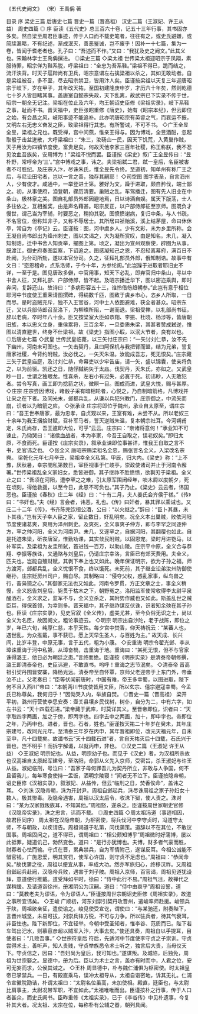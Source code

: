《五代史阙文》 （宋）王禹偁  著 

目录
序
梁史三篇
后唐史七篇
晋史一篇（晋高祖）
汉史二篇（王淑妃、许王从益）
周史四篇
◎ 序
臣读《五代史》总三百六十卷，记五十三年行事，其书固亦多矣。然自梁至周君臣事迹，传于人口而不载史笔者，往往有之，或史氏避嫌，或简牍漏略，不有纪述，渐成泯灭，善恶鉴诚，岂不废乎！因补一十七篇，集为一卷，皆闻于耆老者也。孔子曰：“吾述而不作。”又曰：“我犹及史之阙文。”此其义也。宋翰林学士王禹偁撰进。
◎梁史三篇
◇梁太祖
世传梁太祖迎昭宗于凤翔，素服待罪，昭宗佯为鞋系脱，呼梁祖曰：“全忠为吾系鞋。”梁祖不得已，跪而结之，流汗浃背。时天子扈跸尚有卫兵，昭宗意谓左右擒梁祖以杀之，其如无敢动者。自是梁祖被召，多不至，尽去昭宗禁卫，皆用汴人矣。臣谨按梁祖以天复三年迎唐昭宗于岐下，岁在甲子，其年改天祐，至国初建隆庚申岁，才历六十年矣，然则乾德七十岁人皆目睹其事。盖唐室自懿宗失政，天下乱离，故武宗已下实录不传于世，昭宗一朝全无记注。梁祖在位止及六年，均王朝诏史臣修《梁祖实录》，岐下系鞋之事，耻而不书。晋天福中，史臣张昭重修《唐史》，始有《昭宗本纪》，但云即位之始，有会昌之风，岐阳事迹不能追补。此亦明唐昭宗有英睿之气，而衰运不振，又明左右无忠义奋发之臣，致梁祖得行其志。有所警诫，不可不书。
◇广王全昱
全昱，梁祖之兄也。既受禅，宫中间燕，惟亲王得与。因为博戏，全昱酒酣，忽起取骰于击盆迸散，大呼梁祖曰：“朱三，汝砀山一民，因天下饥荒，入黄巢作贼，天子用汝为四镇节度使，富贵足矣，何故灭他李家三百年社稷，称王称朕，我不忍见汝血吾族矣，安用博为！”梁祖不悦而罢。臣谨按《梁史》叙广王全昱传曰：“昱朴野，常呼帝为‘三’。”宫中博戏之事，讳之。夫梁祖弑二君，弑一皇后，名臣被害者不可胜纪。及庄宗入汴，尽诛朱氏，惟全昱先令终。至道初，知单州有称广王之后，与尼讼田宅者，岂以一言之善，独存其嗣耶！
◇司空图
图字表圣，自言泗州人，少有俊才。咸通中，一举登进士第。雅好为文，躁于进取，颇自矜伐，端士鄙之。初，从事使府，洎登朝，骤历清要。巢贼之乱，车驾播迁，图有先人旧业在中条山，极林泉之美。图自礼部员外郎因避地焉，日以诗酒自娱。属天下版荡，士人多往依之，互相推奖，由是声名藉甚。昭宗反正，以户部侍郎征至京师。图既负才慢世，谓己当为宰辅，时要恶之，稍抑其锐。图愤愤谢病，复归中条，与人书疏，不名官位，但称知非子，又称不辱居士。其所居曰祯贻溪，溪上结茅屋，命曰休休亭，常自为《亭记》云。臣谨按：图，河中虞乡人。少有文彩，未为乡里所称。会王凝自尚书郎出为绛州刺史，图以文谒之，大为凝所赏叹，由是知名。未几，凝入知制诰，迁中书舍人知贡举，擢图上第。顷之，凝出为宣州观察使，辟图为从事。既渡江，御史府奏图监察，下诏追之。图感凝知己之恩，不忍轻离幕府，满百日不赴阙，为台司所劾，遂以本官分司。久之，征拜礼部员外郎，俄知制诰。故事中有文曰：“恋恩稽命，点系洛师，于今十年，方参纶阁。”此岂躁于进取者耶旧史不详，一至于是。图见唐政多僻，中官用事，知天下必乱，即弃官归中条山，寻以中书舍人征，又拜礼部、户部侍郎，皆不起。及昭宗播迁华下，图以密迩乘舆，即时奔问，复辞还山。故诗曰：“多病形容五十三，谁怜借笏趋朝参。”此岂有意乎相位耶河中节度使王重荣请图撰碑，得绢数千匹，图致于虞乡市心，恣乡人所取，一日而尽。是时盗贼充斥，独不入王官谷，河中士人依图避难，获全者甚众。昭宗东迁，又以兵部侍郎召至洛下，为柳璨所阻，一谢而退。梁祖受禅，以礼部尚书征，辞以老病，卒时年八十余。臣又按梁室大臣如恭翔、李振、杜晓、杨涉等，皆唐朝旧族，本以忠义立身，重侯累将，三百余年，一旦委质朱梁，其甚者赞成弑逆，惟图以清直避世，终身不仕梁祖。故《梁史》指图小瑕，以泯大节者，良有以也。
◎后唐史七篇
◇武皇 
世传武皇临薨，以三矢付庄宗曰：“一矢讨刘仁恭，汝不先下幽州，河南未可图也。一矢击契丹，且曰阿保机与我把臂而盟，结为兄弟，誓复唐家社稷，今背约附贼，汝必伐之。一矢灭朱温。汝能成吾志，死无恨矣。”庄宗藏三矢于武皇庙庭，及讨刘仁恭，命幕吏以少牢告庙，请一矢，盛以锦囊，使亲将负之，以为前驱。凯还之日，随俘馘纳矢于太庙。伐契丹，灭朱氏，亦如之。又武皇眇一目，世谓之独眼龙。性喜杀，左右小有过失，必寘于死。初讳眇，人无敢犯者。尝令写真，画工即为捻箭之状，微瞑一目。图成而进，武皇大悦，赐与甚厚。
◇庄宗 
庄宗尝因博戏，睹骰子采有暗相轮者，心悦之，乃自制暗箭格，凡博戏并让采之在下者。及同光末，邺都兵乱，从谦以兵犯兴教门，庄宗御之，中流矢而崩，识者以为暗箭之应。
◇张承业
庄宗将即位于魏州，承业自太原至，谓庄宗曰：“吾王世奉唐家，最为忠孝，自贞观以来，王室有难，未尝不从。所以老奴三十余年为我王捆拾财赋，召补军马者，誓灭逆贼朱温，复本朝宗社耳。今河朔甫定，朱氏尚存，吾王遽即大位，可乎”云云。庄宗曰：“奈诸将意何！”承业知不可谏止，乃恸哭曰：“诸侯血战者，本为李家，今吾王自取之，误老奴矣。”即归太原，不食而死。臣谨按《庄宗实录》，叙承业谏即位事甚详，惟我王自取之言不书，史官讳之也。
◇张全义
唐昭宗赐梁祖名全忠，赐张言名全义，入梁改名宗奭。
梁乾化元年七月辛丑，梁祖幸全义私第。甲辰，归大内。《梁史》称：“上不豫，厌秋暑，幸宗閤私第数日，宰臣视事于仁岐亭，崇政使诸司并止于河南令廨署。”世传梁祖乱全义家妇女，悉皆进御，其子继祚不胜愤愤，欲剚刃于梁祖。全义止之曰：“吾顷在河阳，遭李罕之之难，引太原军围闭经年，啖木屑以度朝夕，死在顷刻，得他救援，以至今日，此恩不可负也。”其子乃止。《梁史》云云者，讳国恶也。臣谨按《春秋》庄二年《经》曰：“十有二月，夫人姜氏会齐侯于禚。”《传》曰：“书奸也。”夫《经》言会者，讳恶，礼也。《传》曰奸者，暴其罪以乘诫也。又庄二十二年《传》，书齐陈完饮桓公酒，公曰：“以火继之。”辞曰：“臣卜其昼，未卜其夜。”岂有天子幸人臣之家，留止数日，奸乱明矣。况全义本出巢贼，败依河阳节度使诸葛爽，爽用为泽州刺史。及爽死，全义事爽子仲方，即与李罕之同逐仲方，罕之帅河阳，全义为河南尹。未几，又逐罕之，自据河阳，其翻覆也如此。自是托迹朱梁，斫丧唐室，惟勤劝课，其实敛民附贼，以固恩宠。梁时月进铠马，以补军实。及梁祖为友圭所弑，首进钱一百万，以助山陵。庄宗平中原，全义合与恭翔、李振等族诛，又通赂与刘皇后，仍请庄宗幸洛，言臣已有郊天费用。夫全义，匹夫也，岂能自殖财赋，其剥下奉上也又如此。晚年保证明宗，欲为子孙之福，师方渡河，邺都兵乱，全义忧恨不食，终以饿死。未死前，其子继业讼弟汝州防御使继孙，庄宗贬房州司户，赐自尽。其制略曰：“侵夺父权，惑乱家事，纵鸟兽之行，畜枭獍之心。”其御家无法也又如此。河南令罗贯，方正文章之士，事全义稍慢，全义怒告刘皇后，毙贯于枯木之下，朝野冤之。洛阳监军使常收得李太尉平泉醒酒石，全义求之，监军不与，全义立杀之，其附势作威也又如此。斯盖乱世之贼臣耳，得保首领，为幸则多。晋天福中，其子继祚谋反伏诛，识者知余殃在其子孙也。臣读《庄宗实录》，见史官叙《全义传》，虚美尤甚，至今负俗无识之士，尚以全义为名臣，故因阙文，粗论事迹云。
◇明宗 
明宗出自沙陀，老于战陈，即位之岁，年已六旬，纯厚仁慈，本乎天性。每夕宫中焚香，仰天祷祝云：“某蕃人也，遇世乱，为众推戴，事不获已。愿上天早生圣人，与百姓为主。” 故天成、长兴间，比岁丰登，中原无事，言于五代，粗为小康。
◇安重诲
明宗令翟光邺、李从璋诛重诲于河中私第，从璋奋楇，击重诲于地。重诲曰：“某死无恨，但不与官家诛得潞王，他日必为朝廷之患。”言终而绝。臣谨按《明宗实录》是清泰帝朝修撰，潞王即清泰帝也，史臣讳避，不敢直书。呜呼！重诲之志节泯矣。
◇清泰帝
晋高祖引契丹围晋安寨，降杨光远。清泰帝至自怀覃，京师父老迎帝于上东门外，帝垂泣不止。父老奏曰：“臣等伏闻前唐时，中国有难，帝王多幸蜀，以图进取，陛下何不且入西川”帝曰：“本朝两川节度使皆用文臣，所以玄宗、僖宗避寇幸蜀。今孟氏已称尊矣，我何归乎！”因恸哭入内，举族自焚。
◎晋史一篇（晋高祖）
梁开平初，潞州行营使李思安奏：壶关县壤乡民伐树，树仆，自分为二，中有六字，如左书云：“天十四载石进。”梁帝藏于武库，时莫详其义。至晋帝即位，识者曰：“天字取四字两画，加之于傍，即丙字也。四字去中之两画，加十，即申字也。帝即位之年，乃丙申也。进者，晋也。石者，姓也。”臣谨按天祐二十年岁在癸未，其年庄宗建号，改同光元年。至清泰三年岁在丙申，其年晋祖即位，改元天福元年，自未至申，凡十四载矣。故谶书云“天十四载石进”者，言自天祐灭后十四载，石氏兴于晋也，岂不明乎！而拆字解谶，以就丙申，非也。
◎汉史二篇（王淑妃 许王从益）
◇王淑妃
明宗妃也。从益，明宗幼子也。而见于《汉史》者，为汉祖所杀故也汉高祖自太原起军建号，至洛阳，命郭从义先入京师，受密旨，杀王淑妃与许王从益。淑妃临刑，号泣曰：“吾家子母何罪吾儿为契丹所立，非敢与人争国，何不且留我儿，每年寒食使持一盂饭，洒明宗陵寝！”闻者无不泣下。臣谨按隐帝朝，诏史臣修《汉祖实录》，叙淑妃、从益传，但云“临刑之日，焚香俟命”，盖讳之耳。
◇刘洙 
汉隐帝朝，洙为开封尹。周祖自邺起兵，洙尽诛周祖之家子孙妇女十数人，极其惨毒。及隐帝遇害，周祖以汉太后令，收洙下狱，使人责之。洙对曰：“某为汉家戮叛族耳，不知其他。”周祖怒，遂杀之。臣谨按周世家朝史官修《汉隐帝实录》，洙之忠言，讳而不载。
◎周史四篇
◇周太祖冯道（事迹相因，故君臣同序）
周太祖在汉隐帝朝，为枢密使，将兵伐河中李守贞时，冯道守太师，不与朝政，以疾请告。周祖谒道于私第，问伐蒲策。道辞以不在其位，不敢议国事。周祖固问之，道不得已，谓周祖曰：“相公颇知博乎”周祖微时好蒲博，屡以此抵罪，疑道讥己，勃然变色。道曰：“是行亦犹博也。夫博，财多者气豪而胜，财寡者心怯而输。守贞在晋，累典禁兵，自为军情附己，遂谋反耳。今相公诚能不惜官钱，广施恩爱，明其赏罚，使军心许国，则守贞不足虑也。”周祖曰：“恭闻命矣。”故伐蒲之役，周祖以便宜从事，率成大功。然亦军旅归心，终移汉祚。又周祖自邺起兵赴阙，汉隐帝兵败，遇害于刘子陂。周祖入京师，百官谒，周祖见道犹设拜，意道便行推戴。道受拜如平时，徐曰：“侍中此行不易。”周祖气沮，故禅代之谋稍缓。及请道诣徐州，册湘阴公为汉嗣。道曰：“侍中由衷乎”周祖设誓，道曰：“莫教老夫为谬语，令为谬语人。”臣谨按周世宗朝诏史臣修《周祖实录》，故道之事所宜讳矣。
◇王峻
广顺初，河东刘崇引契丹攻晋州，遣峻率师赴援。峻顿兵于陕，周祖欲亲征，遣使谕之。峻见使受宣讫，谓使曰：“与某驰还，附奏陛下，言晋州城坚，未易可拔，刘崇兵锋方锐，不可与力争。所以驻兵者，待其气衰耳，非臣怯也。陛下新即位，不宜轻举。今朝中受圣知者，惟李谷、范质而已。陛下若车驾出汜水，则慕容彦超以贼军入汴，大事去矣。”使还具奏，周祖自以手提耳，目使者曰：“几败吾事。”
◇世宗符皇后
符后，先适河中节度使李守贞之子崇训。守贞尝得术士，善听声，知人贵贱，守贞举族悉令术士听之，独言后大贵，当母仪天下。守贞信之，因曰：“吾妇尚为皇后，我可知也。”遂谋叛。及城陷，后独免，周祖为世宗娶之。显德中，册为后。臣以为术士之言，盖亦有时而中，人君之位，安可无妄而求，公侯其诫之。
◇王朴 
周显德中，朴与魏仁浦俱为枢密使。时太祖皇帝已掌禁兵。一日，有殿直乘马，误冲太祖导从，太祖自诣密地，诉其无礼。仁浦令宣徽院勘诘，朴谓太祖曰：“太尉名位虽高，未加使相。殿直，廷臣也，与太尉比肩事主，太尉况带军职，不宜如此。”太祖唯唯而出。臣谨按朴之行事，传于人口者甚众，而史氏阙书。臣昨重修《太祖实录》，已于《李谷传》中见朴遗事，今复补其大者。况太祖、太宗在位，每称朴有公辅之器，朝列具闻。

 


